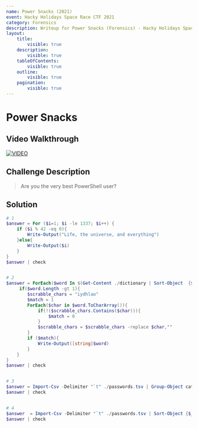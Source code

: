 ```yaml
---
name: Power Snacks (2021)
event: Hacky Holidays Space Race CTF 2021
category: Forensics
description: Writeup for Power Snacks (Forensics) - Hacky Holidays Space Race CTF (2021) 💜
layout:
    title:
        visible: true
    description:
        visible: true
    tableOfContents:
        visible: true
    outline:
        visible: true
    pagination:
        visible: true
---
```


# Power Snacks

## Video Walkthrough

[![VIDEO](https://img.youtube.com/vi/u1Sh5TZN5Ug/0.jpg)](https://youtu.be/u1Sh5TZN5Ug?t=25s "Hacky Holidays Space Race 2021: Power Snacks")

## Challenge Description

> Are you the very best PowerShell user?

## Solution

```powershell
# 1
$answer = For ($i=1; $i -le 1337; $i++) {
	if ($i % 42 -eq 0){
		Write-Output("Life, the universe, and everything")
	}else{
		Write-Output($i)
	}
}
$answer | check


# 2
$answer = ForEach($word In $(Get-Content ./dictionary | Sort-Object  {$_.Length}, {$_.ToString()})) {
	 if($word.Length -gt 1){
		$scrabble_chars = "iydhlao"
		$match = 1
		ForEach($char in $word.ToCharArray()){
			if(!($scrabble_chars.Contains($char))){
				$match = 0
			}
			$scrabble_chars = $scrabble_chars -replace $char,""
		}
		if ($match){
			Write-Output([string]$word)
		}
	}
}
$answer | check


# 3
$answer = Import-Csv -Delimiter "`t" ./passwords.tsv | Group-Object category | Sort-Object @{Expression = "Count"; Descending = $True} | Select-Object Count,Name
$answer | check


# 4
$answer  = Import-Csv -Delimiter "`t" ./passwords.tsv | Sort-Object {$_.Password.Length}, {$_.Password} | Where-Object category -EQ "names" | Select-Object Password
$answer | check
```
